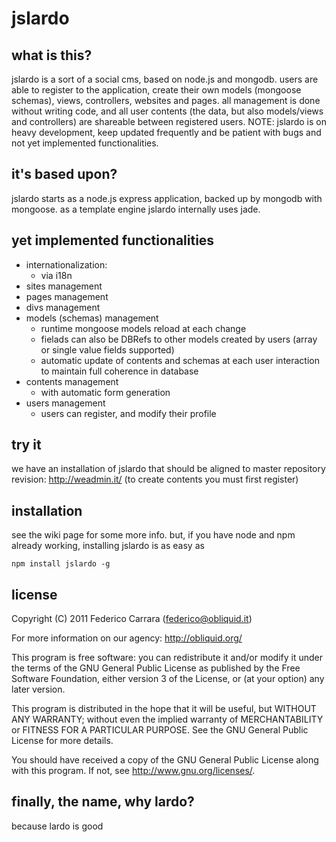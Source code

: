 # jslardo

## what is this?
jslardo is a sort of a social cms, based on node.js and mongodb.
users are able to register to the application, create their own models (mongoose schemas), views, controllers, websites and pages. all management is done without writing code, and all user contents (the data, but also models/views and controllers) are shareable between registered users.
NOTE: jslardo is on heavy development, keep updated frequently and be patient with bugs and not yet implemented functionalities.

## it's based upon?
jslardo starts as a node.js express application, backed up by mongodb with mongoose.
as a template engine jslardo internally uses jade.

## yet implemented functionalities
  - internationalization:
    - via i18n
  - sites management
  - pages management
  - divs management
  - models (schemas) management
    - runtime mongoose models reload at each change
	- fielads can also be DBRefs to other models created by users (array or single value fields supported)
	- automatic update of contents and schemas at each user interaction to maintain full coherence in database
  - contents management
    - with automatic form generation
  - users management
    - users can register, and modify their profile

## try it
we have an installation of jslardo that should be aligned to master repository revision: http://weadmin.it/
(to create contents you must first register)

## installation
see the wiki page for some more info. but, if you have node and npm already working, installing jslardo is as easy as
```
npm install jslardo -g
```

## license
Copyright (C) 2011 Federico Carrara (federico@obliquid.it)

For more information on our agency: http://obliquid.org/

This program is free software: you can redistribute it and/or modify
it under the terms of the GNU General Public License as published by
the Free Software Foundation, either version 3 of the License, or
(at your option) any later version.

This program is distributed in the hope that it will be useful,
but WITHOUT ANY WARRANTY; without even the implied warranty of
MERCHANTABILITY or FITNESS FOR A PARTICULAR PURPOSE.  See the
GNU General Public License for more details.

You should have received a copy of the GNU General Public License
along with this program.  If not, see <http://www.gnu.org/licenses/>.





## finally, the name, why lardo?
because lardo is good
